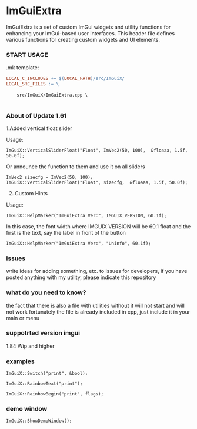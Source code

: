 # ImGuiExtra
 ImGuiExtra is a set of custom ImGui widgets and utility functions for enhancing your ImGui-based user interfaces.  This header file defines various functions for creating custom widgets and UI elements.
 ### START USAGE
 .mk template:
```makefile
LOCAL_C_INCLUDES += $(LOCAL_PATH)/src/ImGuiX/
LOCAL_SRC_FILES := \
   
    src/ImGuiX/ImGuiExtra.cpp \
  
```

### About of Update 1.61

1.Added vertical float slider 




Usage: 
```
ImGuiX::VerticalSliderFloat("Float", ImVec2(50, 100),  &floaaa, 1.5f, 50.0f);
```

Or announce the function to them and use it on all sliders

```С++
ImVec2 sizecfg = ImVec2(50, 100);
ImGuiX::VerticalSliderFloat("Float", sizecfg,  &floaaa, 1.5f, 50.0f);
```









2. Custom Hints 


Usage:
```
ImGuiX::HelpMarker("ImGuiExtra Ver:", IMGUIX_VERSION, 60.1f);
```
In this case, the font width where IMGUIX VERSION will be 60.1 float and the first is the text, say the label in front of the button 


```
ImGuiX::HelpMarker("ImGuiExtra Ver:", "Uninfo", 60.1f);
```



### Issues 

write ideas for adding something, etc. to issues for developers, if you have posted anything with my utility, please indicate this repository



### what do you need to know?
the fact that there is also a file with utilities without it will not start and will not work fortunately the file is already included in cpp, just include it in your main or menu 





### suppotrted version imgui
1.84 Wip and higher




### examples 
```
ImGuiX::Switch("print", &bool);
```


```
ImGuiX::RainbowText("print");

```

```
ImGuiX::RainbowBegin("print", flags);
```



### demo window
```
ImGuiX::ShowDemoWindow();
```
